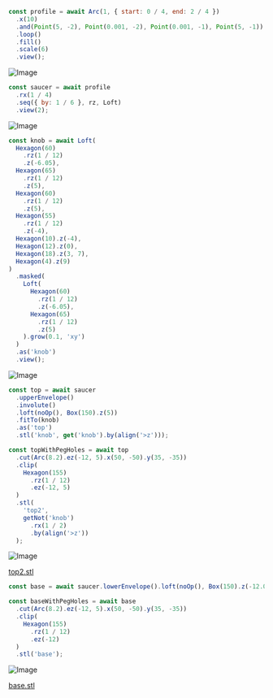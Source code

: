 ```JavaScript
const profile = await Arc(1, { start: 0 / 4, end: 2 / 4 })
  .x(10)
  .and(Point(5, -2), Point(0.001, -2), Point(0.001, -1), Point(5, -1))
  .loop()
  .fill()
  .scale(6)
  .view();
```

![Image](saucer.md.profile.png)

```JavaScript
const saucer = await profile
  .rx(1 / 4)
  .seq({ by: 1 / 6 }, rz, Loft)
  .view(2);
```

![Image](saucer.md.saucer_2.png)

```JavaScript
const knob = await Loft(
  Hexagon(60)
    .rz(1 / 12)
    .z(-6.05),
  Hexagon(65)
    .rz(1 / 12)
    .z(5),
  Hexagon(60)
    .rz(1 / 12)
    .z(5),
  Hexagon(55)
    .rz(1 / 12)
    .z(-4),
  Hexagon(10).z(-4),
  Hexagon(12).z(0),
  Hexagon(18).z(3, 7),
  Hexagon(4).z(9)
)
  .masked(
    Loft(
      Hexagon(60)
        .rz(1 / 12)
        .z(-6.05),
      Hexagon(65)
        .rz(1 / 12)
        .z(5)
    ).grow(0.1, 'xy')
  )
  .as('knob')
  .view();
```

![Image](saucer.md.knob.png)

```JavaScript
const top = await saucer
  .upperEnvelope()
  .involute()
  .loft(noOp(), Box(150).z(5))
  .fitTo(knob)
  .as('top')
  .stl('knob', get('knob').by(align('>z')));
```

```JavaScript
const topWithPegHoles = await top
  .cut(Arc(8.2).ez(-12, 5).x(50, -50).y(35, -35))
  .clip(
    Hexagon(155)
      .rz(1 / 12)
      .ez(-12, 5)
  )
  .stl(
    'top2',
    getNot('knob')
      .rx(1 / 2)
      .by(align('>z'))
  );
```

![Image](saucer.md.topWithPegHoles_top2.png)

[top2.stl](saucer.top2.stl)

```JavaScript
const base = await saucer.lowerEnvelope().loft(noOp(), Box(150).z(-12.01)).as('base');
```

```JavaScript
const baseWithPegHoles = await base
  .cut(Arc(8.2).ez(-12, 5).x(50, -50).y(35, -35))
  .clip(
    Hexagon(155)
      .rz(1 / 12)
      .ez(-12)
  )
  .stl('base');
```

![Image](saucer.md.baseWithPegHoles_base.png)

[base.stl](saucer.base.stl)
